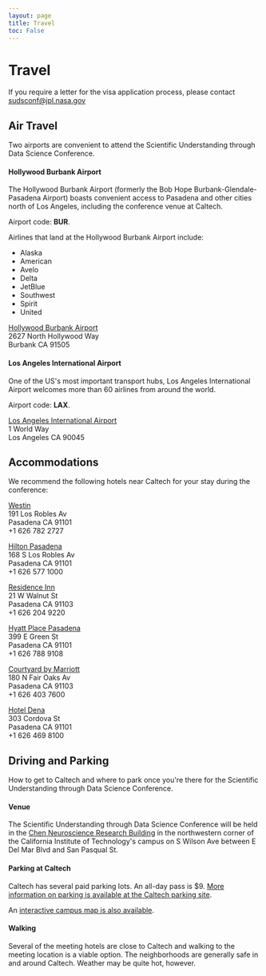 ```yaml
---
layout: page
title: Travel
toc: False
---
```


# Travel

If you require a letter for the visa application process, please contact sudsconf@jpl.nasa.gov

## Air Travel
Two airports are convenient to attend the Scientific Understanding through Data Science Conference.

#### Hollywood Burbank Airport
The Hollywood Burbank Airport (formerly the Bob Hope Burbank-Glendale-Pasadena Airport) boasts convenient access to Pasadena and other cities north of Los Angeles, including the conference venue at Caltech.

Airport code: **BUR**.

Airlines that land at the Hollywood Burbank Airport include:

- Alaska
- American
- Avelo
- Delta
- JetBlue
- Southwest
- Spirit
- United

[Hollywood Burbank Airport](https://www.hollywoodburbankairport.com/)\
2627 North Hollywood Way\
Burbank CA 91505

#### Los Angeles International Airport
One of the US's most important transport hubs, Los Angeles International Airport welcomes more than 60 airlines from around the world.

Airport code: **LAX**.

[Los Angeles International Airport](https://www.flylax.com/)\
1 World Way\
Los Angeles CA 90045


## Accommodations
We recommend the following hotels near Caltech for your stay during the conference:

[Westin](https://www.marriott.com/en-us/hotels/laxpw-the-westin-pasadena/overview/)\
191 Los Robles Av\
Pasadena CA 91101\
+1 626 782 2727

[Hilton Pasadena](https://www.hilton.com/en/hotels/pasphhf-hilton-pasadena/)\
168 S Los Robles Av\
Pasadena CA 91101\
+1 626 577 1000

[Residence Inn](https://www.marriott.com/en-us/hotels/laxro-residence-inn-los-angeles-pasadena-old-town/overview/)\
21 W Walnut St\
Pasadena CA 91103\
+1 626 204 9220

[Hyatt Place Pasadena](https://www.hyatt.com/hyatt-place/en-US/laczp-hyatt-place-pasadena)\
399 E Green St\
Pasadena CA 91101\
+1 626 788 9108

[Courtyard by Marriott](https://www.marriott.com/en-us/hotels/laxot-courtyard-los-angeles-pasadena-old-town/overview/)\
180 N Fair Oaks Av\
Pasadena CA 91103\
+1 626 403 7600

[Hotel Dena](https://www.hoteldena.com/)\
303 Cordova St\
Pasadena CA 91101\
+1 626 469 8100


## Driving and Parking
How to get to Caltech and where to park once you're there for the Scientific Understanding through Data Science Conference.

#### Venue
The Scientific Understanding through Data Science Conference will be held in the [Chen Neuroscience Research Building](https://maps.app.goo.gl/wNfyYdLEA8ZrptnAA) in the northwestern corner of the California Institute of Technology's campus on S Wilson Ave between E Del Mar Blvd and San Pasqual St.

#### Parking at Caltech
Caltech has several paid parking lots. An all-day pass is $9. [More information on parking is available at the Caltech parking site](https://parking.caltech.edu/parking-info/visitor-parking).

An [interactive campus map is also available](https://www.caltech.edu/map/campus).

#### Walking
Several of the meeting hotels are close to Caltech and walking to the meeting location is a viable option. The neighborhoods are generally safe in and around Caltech. Weather may be quite hot, however.
